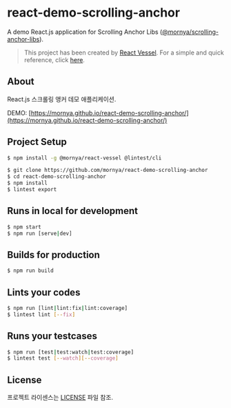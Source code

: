 # react-demo-scrolling-anchor
A demo React.js application for Scrolling Anchor Libs ([@mornya/scrolling-anchor-libs](https://www.npmjs.com/package/@mornya/scrolling-anchor-libs)).

> This project has been created by [React Vessel](https://www.npmjs.com/package/@mornya/react-vessel).
  For a simple and quick reference, click [here](https://mornya.github.io/documents/guide/react-vessel.md).

## About
React.js 스크롤링 앵커 데모 애플리케이션.

DEMO: [https://mornya.github.io/react-demo-scrolling-anchor/](https://mornya.github.io/react-demo-scrolling-anchor/)

## Project Setup
```bash
$ npm install -g @mornya/react-vessel @lintest/cli

$ git clone https://github.com/mornya/react-demo-scrolling-anchor
$ cd react-demo-scrolling-anchor
$ npm install
$ lintest export
```

## Runs in local for development
```bash
$ npm start
$ npm run [serve|dev]
```

## Builds for production
```bash
$ npm run build
```

## Lints your codes
```bash
$ npm run [lint|lint:fix|lint:coverage]
$ lintest lint [--fix]
```

## Runs your testcases
```bash
$ npm run [test|test:watch|test:coverage]
$ lintest test [--watch][--coverage]
```

## License
프로젝트 라이센스는 [LICENSE](LICENSE) 파일 참조.
